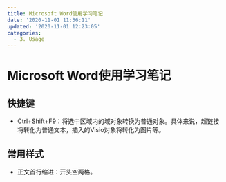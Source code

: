 ```yaml
---
title: Microsoft Word使用学习笔记
date: '2020-11-01 11:36:11'
updated: '2020-11-01 12:23:05'
categories:
  - 3. Usage
---
```

# Microsoft Word使用学习笔记

## 快捷键

- Ctrl+Shift+F9：将选中区域内的域对象转换为普通对象。具体来说，超链接将转化为普通文本，插入的Visio对象将转化为图片等。

## 常用样式

- 正文首行缩进：开头空两格。
